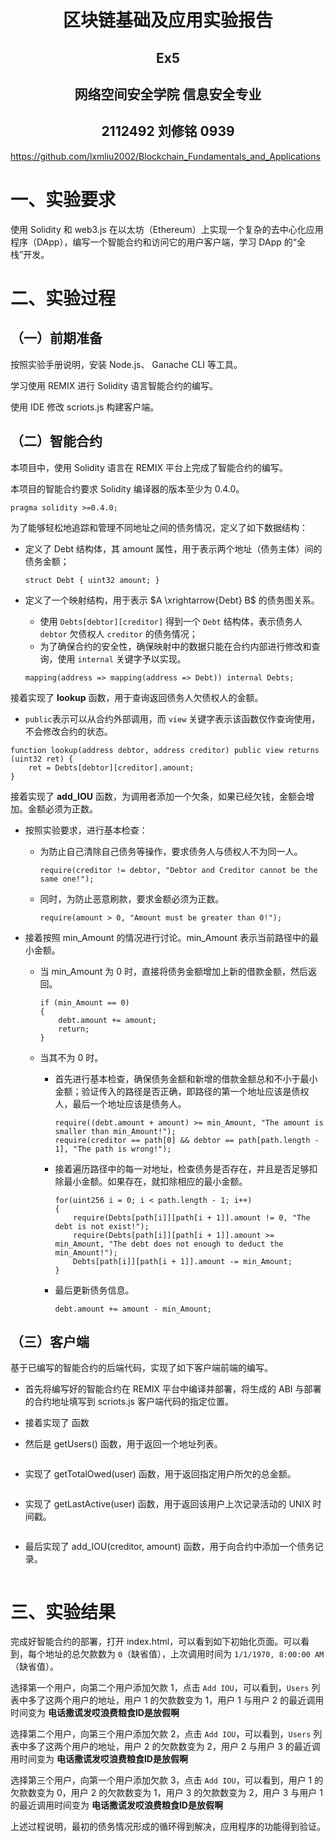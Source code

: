 # 	<center>**区块链基础及应用实验报告**</center>

## <center>**Ex5**</center>

## <center> **网络空间安全学院 信息安全专业**</center>

## <center> **2112492 刘修铭 0939**</center>

https://github.com/lxmliu2002/Blockchain_Fundamentals_and_Applications

# 一、实验要求

使用 Solidity 和 web3.js 在以太坊（Ethereum）上实现一个复杂的去中心化应用程序（DApp），编写一个智能合约和访问它的用户客户端，学习 DApp 的“全栈”开发。



# 二、实验过程

## （一）前期准备

按照实验手册说明，安装 Node.js、 Ganache CLI 等工具。

学习使用 REMIX 进行 Solidity 语言智能合约的编写。

使用 IDE 修改 scriots.js 构建客户端。

## （二）智能合约

本项目中，使用 Solidity 语言在 REMIX 平台上完成了智能合约的编写。

本项目的智能合约要求 Solidity 编译器的版本至少为 0.4.0。

```solidity
pragma solidity >=0.4.0;
```

为了能够轻松地追踪和管理不同地址之间的债务情况，定义了如下数据结构：

* 定义了 Debt 结构体，其 amount 属性，用于表示两个地址（债务主体）间的债务金额；

  ```solidity
  struct Debt { uint32 amount; }
  ```

* 定义了一个映射结构，用于表示 $A \xrightarrow{Debt} B$ 的债务图关系。

  * 使用 `Debts[debtor][creditor]` 得到一个 `Debt` 结构体，表示债务人 `debtor` 欠债权人 `creditor` 的债务情况；
  * 为了确保合约的安全性，确保映射中的数据只能在合约内部进行修改和查询，使用 `internal`  关键字予以实现。

  ```solidity
  mapping(address => mapping(address => Debt)) internal Debts;
  ```

接着实现了 **lookup** 函数，用于查询返回债务人欠债权人的金额。

*  `public`表示可以从合约外部调用，而 `view` 关键字表示该函数仅作查询使用，不会修改合约的状态。

```solidity
function lookup(address debtor, address creditor) public view returns (uint32 ret) {
    ret = Debts[debtor][creditor].amount;
}
```

接着实现了 **add_IOU** 函数，为调用者添加一个欠条，如果已经欠钱，金额会增加。金额必须为正数。

* 按照实验要求，进行基本检查：

  * 为防止自己清除自己债务等操作，要求债务人与债权人不为同一人。

    ```solidity
    require(creditor != debtor, "Debtor and Creditor cannot be the same one!");
    ```

  * 同时，为防止恶意刷款，要求金额必须为正数。

    ```solidity
    require(amount > 0, "Amount must be greater than 0!");
    ```

* 接着按照 min_Amount 的情况进行讨论。min_Amount 表示当前路径中的最小金额。

  * 当 min_Amount 为 0 时，直接将债务金额增加上新的借款金额，然后返回。

    ```solidity
    if (min_Amount == 0)
    {
        debt.amount += amount;
        return;
    }
    ```

  * 当其不为 0 时。

    * 首先进行基本检查，确保债务金额和新增的借款金额总和不小于最小金额；验证传入的路径是否正确，即路径的第一个地址应该是债权人，最后一个地址应该是债务人。

      ```solidity
      require((debt.amount + amount) >= min_Amount, "The amount is smaller than min_Amount!");
      require(creditor == path[0] && debtor == path[path.length - 1], "The path is wrong!");
      ```

    * 接着遍历路径中的每一对地址，检查债务是否存在，并且是否足够扣除最小金额。如果存在，就扣除相应的最小金额。

      ```solidity
      for(uint256 i = 0; i < path.length - 1; i++)
      {
          require(Debts[path[i]][path[i + 1]].amount != 0, "The debt is not exist!");
          require(Debts[path[i]][path[i + 1]].amount >= min_Amount, "The debt does not enough to deduct the min_Amount!");
          Debts[path[i]][path[i + 1]].amount -= min_Amount;
      }
      ```

    * 最后更新债务信息。

      ```solidity
      debt.amount += amount - min_Amount;
      ```

## （三）客户端

基于已编写的智能合约的后端代码，实现了如下客户端前端的编写。

* 首先将编写好的智能合约在 REMIX 平台中编译并部署，将生成的 ABI 与部署的合约地址填写到 scriots.js 客户端代码的指定位置。

* 接着实现了    函数

* 然后是 getUsers()  函数，用于返回一个地址列表。

  ```javascript
  
  ```

* 实现了 getTotalOwed(user) 函数，用于返回指定用户所欠的总金额。

  ```javascript
  
  ```

* 实现了 getLastActive(user)  函数，用于返回该用户上次记录活动的 UNIX 时间戳。

  ```javascript
  
  ```

* 最后实现了 add_IOU(creditor, amount) 函数，用于向合约中添加一个债务记录。

  ```javascript
  
  ```



# 三、实验结果

完成好智能合约的部署，打开 index.html，可以看到如下初始化页面。可以看到，每个地址的总欠款数为 `0`（缺省值），上次调用时间为  `1/1/1970, 8:00:00 AM`（缺省值）。







选择第一个用户，向第二个用户添加欠款 1，点击 `Add IOU`，可以看到，`Users` 列表中多了这两个用户的地址，用户 1 的欠款数变为 1，用户 1 与用户 2 的最近调用时间变为            **电话撒谎发哎浪费粮食ID是放假啊**





选择第二个用户，向第三个用户添加欠款 2，点击 `Add IOU`，可以看到，`Users` 列表中多了这两个用户的地址，用户 2 的欠款数变为 2，用户 2 与用户 3 的最近调用时间变为            **电话撒谎发哎浪费粮食ID是放假啊**





选择第三个用户，向第一个用户添加欠款 3，点击 `Add IOU`，可以看到，用户 1 的欠款数变为 0，用户 2 的欠款数变为 1，用户 3 的欠款数变为 2，用户 3 与用户 1 的最近调用时间变为            **电话撒谎发哎浪费粮食ID是放假啊**



上述过程说明，最初的债务情况形成的循环得到解决，应用程序的功能得到验证。

















